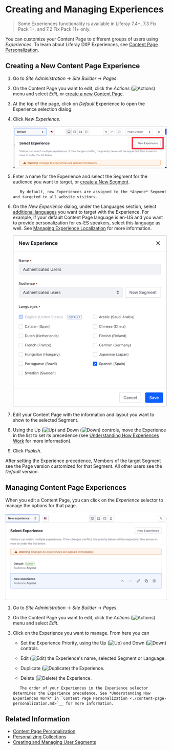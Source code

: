 # Creating and Managing Experiences

> Some Experiences functionality is available in Liferay 7.4+, 7.3 Fix Pack 1+, and 7.2 Fix Pack 11+ only.

You can customize your Content Page to different groups of users using *Experiences*. To learn about Liferay DXP Experiences, see [Content Page Personalization](./content-page-personalization.md).

## Creating a New Content Page Experience

1. Go to *Site Administration* &rarr; *Site Builder* &rarr; *Pages*.

2. On the Content Page you want to edit, click the *Actions* (![Actions](../../../images/icon-actions.png)) menu and select *Edit*, or [create a new Content Page](../../creating-pages/adding-pages/adding-a-page-to-a-site.md).

3. At the top of the page, click on *Default* Experience to open the Experience selection dialog.

4. Click *New Experience*.

    ![Click on Experience to select your experience or click New Experience to create a new one.](./creating-and-managing-experiences/images/01.png)

5. Enter a name for the Experience and select the Segment for the audience you want to target, or [create a New Segment](../segmentation/creating-and-managing-user-segments.md).

    ```note::
       By default, new Experiences are assigned to the *Anyone* Segment and targeted to all website visitors.
    ```

1. On the *New Experience* dialog, under the Languages section, select [additional languages](./content-page-personalization.md#managing-experience-localization) you want to target with the Experience. For example, if your default Content Page language is en-US and you want to provide personalization for es-ES speakers, select this language as well. See [Managing Experience Localization](./content-page-personalization.md#managing-experience-localization) for more information.

    ![Select an existing Segment for the Experience and, opitonally, an additional language](./creating-and-managing-experiences/images/02.png)

6. Edit your Content Page with the information and layout you want to show to the selected Segment.

7. Using the Up (![Up](../../../images/icon-angle-up.png)) and Down (![Down](../../../images/icon-angle-down.png)) controls, move the Experience in the list to set its precedence (see [Understanding How Experiences Work](./content-page-personalization.md#understanding-how-experiences-work) for more information).

8. Click *Publish*.

After setting the Experience precedence, Members of the target Segment see the Page version customized for that Segment. All other users see the *Default* version.

## Managing Content Page Experiences

When you edit a Content Page, you can click on the *Experience* selector to manage the options for that page.

![You can add, edit, delete, or change priority for Experiences.](./creating-and-managing-experiences/images/04.png)

1. Go to *Site Administration* &rarr; *Site Builder* &rarr; *Pages*.

2. On the Content Page you want to edit, click the *Actions* (![Actions](../../../images/icon-actions.png)) menu and select *Edit*.

3. Click on the Experience you want to manage. From here you can

   - Set the Experience Priority, using the Up (![Up](../../../images/icon-angle-up.png)) and Down (![Down](../../../images/icon-angle-down.png)) controls.

   - Edit (![Edit](../../../images/icon-edit.png)) the Experience's name, selected Segment or Language.

   - Duplicate (![Duplicate](../../../images/icon-copy.png)) the Experience.

   - Delete (![Delete](../../../images/icon-delete.png)) the Experience.

    ```important::
       The order of your Experiences in the Experience selector determines the Experience precedence. See *Understanding How Experiences Work* in `Content Page Personalization <./content-page-personalization.md>`__ for more information.
    ```

## Related Information

- [Content Page Personalization](./content-page-personalization.md)
- [Personalizing Collections](./personalizing-collections.md)
- [Creating and Managing User Segments](../segmentation/creating-and-managing-user-segments.md)
